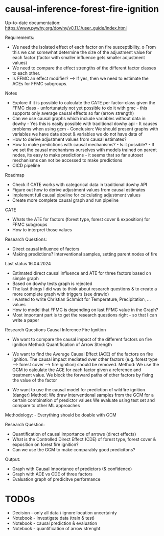 # causal-inference-forest-fire-ignition

Up-to-date documentation: https://www.pywhy.org/dowhy/v0.11.1/user_guide/index.html


Requirements:
-	We need the isolated effect of each factor on fire susceptibility.
    o	From this we can somewhat determine the size of the adjustment value for each factor (factor with smaller influence gets smaller adjustment values)
-	We need to compare the effect strengths of the different factor classes to each other.
-	Is FFMC an effect modifier? --> If yes, then we need to estimate the ACEs for FFMC subgroups.
    

Notes
- Explore if it is possible to calculate the CATE per factor-class given the FFMC class
        - unfortunately not yet possible to do it with gmc - this supports only average causal effects so far (arrow strength)
- Can we use causal graphs which include variables without data in dowhy
        - Yes this is easily possible with traditional dowhy api
        - It causes problems when using gcm
        - Conclusion: We should present graphs with variables we have data about & variables we do not have data of
- How to derive adjustment values from causal estimates?
- How to make predictions with causal mechanisms? - Is it possible?
        - If we set the causal mechanisms ourselves with models trained on parent nodes, its easy to make predictions
        - it seems that so far autoset mechanisms can not be accessed to make predictions
- CICD pipeline


Roadmap
- Check if CATE works with categorical data in traditional dowhy API
- Figure out how to derive adjustment values from causal estimates
- Implement full causal pipeline for calculating adjustment values
- Create more complete causal graph and run pipeline

CATE
- Whats the ATE for factors (forest type, forest cover & exposition) for FFMC subgroups
- How to interpret those values

Research Questions:
- Direct causal influence of factors
- Making predictions? Interventional samples, setting parent nodes of fire



Last status 16.04.2024
- Estimated direct causal influence and ATE for three factors based on simple graph
- Based on dowhy tests graph is rejected
- The last things I did was to think about research questions & to create a more complete graph with triggers (see drawio)
- I wanted to write Christian Schmidt for Temperature, Precipitation, ... values
- How to model that FFMC is depending on last FFMC value in the Graph?
- Most important part is to get the research questions right - so that I can write a paper


Research Questions Causal Inference Fire Ignition


- We want to compare the causal impact of the different factors on fire ignition
        Method: Quantification of Arrow Strength

- We want to find the Average Causal Effect (ACE) of the factors on fire ignition. The causal impact mediated over other factors (e.g. forest type --> forest cover --> fire ignition) should be removed.
        Method: We use the GCM to calculate the ACE for each factor given a reference and treatment value. We block the forward paths of other factors by fixing the value of the factor

- We want to use the causal model for prediction of wildfire ignition (danger)
        Method: We draw interventional samples from the GCM for a certain combination of predictor values
                We evaluate using test set and compare to other ML approaches

Methodology:
        - Everything should be doable with GCM


Research Question:
- Quantification of causal importance of arrows (direct effects)
- What is the Controlled Direct Effect (CDE) of forest type, forest cover & exposition on forest fire ignition?
- Can we use the GCM to make comparably good predicitons?

Output:
- Graph with Causal Importance of predictors (& confidence)
- Graph with ACE vs CDE of three factors
- Evaluation graph of predicitve performance


# TODOs
- Decision - only all data / ignore location uncertainty
- Notebook - investigate data (train & test)
- Notebook - causal prediction & evaluation
- Notebook - quantification of arrow strenght






